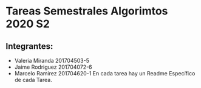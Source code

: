 # Tareas Semestrales Algorimtos 2020 S2

## Integrantes:
- Valeria Miranda 201704503-5
- Jaime Rodriguez 201704072-6
- Marcelo Ramirez 201704620-1
En cada tarea hay un Readme Específico de cada Tarea.

